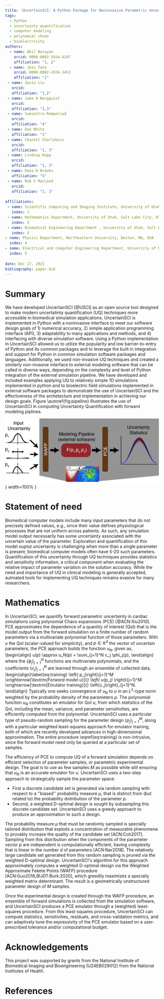 ```yaml
---
title: 'UncertainSCI: A Python Package for Noninvasive Parametric Uncertainty Quantification of Simulation Pipelines'
tags:
  - Python
  - uncertainty quantification
  - computer modeling
  - polynomial choas
  - bioelectricity
authors:
  - name: Akil Narayan
    orcid: 0000-0002-5914-4207
    affiliation: "1, 2"
  - name: Jess Tate
    orcid: 0000-0002-2934-1453
    affiliation: "1"
 - name: Zexin Liu
   orcid: 
   affiliation: "1,2" 
 - name: Jake A Bergquist
   orcid: 
   affiliation: "1,3" 
 - name: Sumientra Rampersad
   orcid: 
   affiliation: "4"
 - name: Dan White
   affiliation: "1"
 - name: Chantel Charlebois
   orcid: 
   affiliation: "1, 3" 
 - name: Lindsay Rupp
   orcid: 
   affiliation: "1, 3" 
 - name: Dana H Brooks
   affiliation: "5"
 - name: Rob S MacLeod
   orcid: 
   affiliation: "1, 3" 
       
affiliations:
 - name: Scientific Computing and Imaging Institute, University of Utah, Salt Lake City, UT, USA
   index: 1
 - name: Mathematics Department, University of Utah, Salt Lake City, UT, USA
   index: 2
 - name: Biomedical Engineering Department , University of Utah, Salt Lake City, UT, USA
   index: 3
- name: Physics Department, Northeastern University, Boston, MA, USA
  index: 4
- name: Electrical and Computer Engineering Department, University of Massachussetts, Boston, MA, USA
  index: 5

date: Dec 17, 2021
bibliography: paper.bib
---
```


# Summary

We have developed UncertainSCI [@USCI] as an open source tool designed to make modern uncertatinty quantification (UQ) techniques more accessible in biomedical simulation applications. UncertainSCI is implemented in Python with a noninvasive interface to meet our software design goals of 1) numerical accuracy, 2) simple application programming interface (API), 3) adaptability to many applications and methods, and 4) interfacing with diverse simulation software.  Using a Python implementation in UncertainSCI allowed us to utilize the popularity and low barrier-to-entry of Python and its common packages and to leverage the built in integration and support for Python in common simulation software packages and languages. Additionally, we used non-invasive UQ techniques and created a similarly non-invasive interface to external modeling software that can be called in diverse ways, depending on the complexity and level of Python integration of the external simulation pipeline. We have developed and included examples applying UQ to relatively simple 1D simulations implemented in python and to bioelectric field simulations implemented in external software packages to demonstrate the use of UncertainSCI and the effectiveness of the archetecture and implementation in achieving our design goals. Figure \autoref{fig:pipeline} illustrates the use of UncertainSCI in computing Uncertainty Quantification with forward modeling piplines.  

![User pipeline for UncertainSCI.  Input parameter distribuions and UncertainSCI will compute an efficient sampling scheme.  The parameter samples are run through the targeted modeling pipeline, which can be implemented in external software tools.  The computed solutions are collected and compiled into relavent statistics with UncertainSCI. \label{fig:pipeline}](UncertainSCI_pipeline.png){ width=100% }


# Statement of need

Biomedical computer models include many input parameters that do not precisely defined values, e.g., since their value defines physiological processes that are not uniform across patients. As such, any simulation model output necessarily has some uncertainty associated with the uncertain value of the parameter. Exploration and quantification of this model ouptut uncertainty is challenging when more than a single parameter is present; biomedical computer models often have 5-20 such parameters. Quantification of this uncertainty through UQ techniques provides statistics and sensitivity information, a critical component when evaluating the relative impact of parameter variation on the solution accuracy. While the need and importance of UQ in clinical modeling is generally accepted, autmated tools for implementing UQ techniques remains evasive for many researchers.


# Mathematics

In UncertainSCI, we quantify forward parametric uncertainty in cardiac simulations using polynomial Chaos expansions (PCE) [@ACN:Xiu2010]. PCE approximates the dependence of a quantity of interest (QoI) that is the model output from the forward simulation on a finite number of random parameters via a multivariate polynomial function of those parameters. With $u$ the QoI (scalar-valued for simplicity), and $p \in \mathbb{R}^d$ the vector of uncertain parameters, the PCE approach builds the function $u_N$, given as,
\begin{align}
  u(p) \approx u_N(p) = \sum_{j=1}^N c_j \phi_j(p),
\end{align}
where the $\{\phi_j\}_{j=1}^N$ functions are multivariate polynomials, and the coefficients $\{c_j\}_{j=1}^N$ are learned through an ensemble of collected data,
\begin{align}\label{eq:training}
  \left\{ p_j\right\}_{j=1}^M \xrightarrow[\textrm{Forward model $u$}]{} \left\{ u(p_j) \right\}_{j=1}^M \xrightarrow[\textrm{Emulator training}]{} \left\{c_j\right\}_{j=1}^N.
\end{align}
Typically one seeks convergence of $u_N$ to $u$ in an $L^2$-type norm weighted by the probability density of the parameters $p$. The polynomial function $u_N$ constitutes an emulator for QoI $u$, from which statistics of the QoI, including the mean, variance, and parameter sensitivities, are efficiently computed from the polynomial. UncertainSCI uses a particular type of pseudo-random sampling for the parameter design $\{p_j\}_{j=1}^M$, along with a particular weighted least-squares approach for emulator training, both of which are recently developed advances in high-dimensional approximation. The entire procedure \eqref{eq:training} is non-intrusive, since the forward model need only be queried at a particular set of samples.

The efficiency of PCE to compute UQ of a forward simulation depends on efficient selection of parameter samples, or parametric experimental design.  The goal is to use as few samples $M$ as possible while still ensuring that $u_N$ is an accurate emulator for $u$. UncertainSCI uses a two-step approach to strategically sample the parameter space:
- First a discrete candidate set is generated via random sampling with respect to a ''biased'' probability measure $\mu$, that is distinct from (but related to) the probability distribution of the parameter $p$.
- Second, a weighted D-optimal design is sought by subsampling this discrete candidate set. UncertainSCI uses a greedy approach to produce an approximation to such a design.

The probability measure $\mu$ that must be randomly sampled is specially tailored distribution that exploits a concentration of measurable phenomena to provably increase the quality of the candidate set [ACN:Coh2017].  Sampling from this distribution when the components of the parameter vector $p$ are independent is computationally efficient, having complexity that is linear in the number $d$ of parameters [ACN:Nar2018]. The relatively large candidate set generated from this random sampling is pruned via the weighted D-optimal design. UncertainSCI's algorithm for this approach approximately computes a weighted D-optimal design via the Weighted Approximate Fekete Points (WAFP) procedure [ACN:Guo2018,@JDT:Burk:2020], which greedily maximizes a specially weighted matrix determinant. The result is a geometrically unstructured parameter design of $M$ samples.

Once the experimental design is created through the WAFP procedure, an ensemble of forward simulations is collected from the simulation software, and UncertainSCI produces a PCE emulator through a (weighted) least-squares procedure. From this least-squares procedure, UncertainSCI can compute statistics, sensitivities, residuals, and cross-validation metrics, and can adaptively tune the expressivity of the PCE emulator based on a user-prescribed tolerance and/or computational budget.

# Acknowledgements

This project was supported by grants from the National Institute of Biomedical Imaging and Bioengineering (U24EB029012) from the National Institutes of Health.

# References

